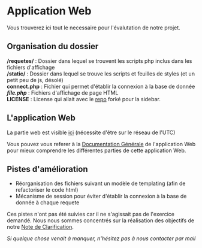 # Application Web


Vous trouverez ici tout le necessaire pour l'évalutation de notre projet.


## Organisation du dossier

**/requetes/**  : Dossier dans lequel se trouvent les scripts php inclus dans les fichiers d'affichage  
**/static/**    : Dossier dans lequel se trouve les scripts et feuilles de styles (et un petit peu de js, désolé)  
**connect.php** : Fichier qui permet d'établir la connexion à la base de donnée  
***file.php***  : Fichiers d'affichage de page HTML  
**LICENSE**     : License qui allait avec le [repo](https://github.com/BlackrockDigital/startbootstrap-simple-sidebar) forké pour la sidebar.

## L'application Web

La partie web est visible [ici](http://tuxa.sme.utc/~nf17p068/index.php) (nécessite d'être sur le réseau de l'UTC)

Vous pouvez vous referer à la [Documentation Générale](https://gitlab.com/alexis_renard/nf17-alphateam/blob/master/Rendu_final/web/DocumentationGenerale.pdf) de l'application Web pour mieux comprendre les différentes parties de cette application Web.

## Pistes d'amélioration

* Réorganisation des fichiers suivant un modèle de templating (afin de refactoriser le code html)
* Mécanisme de session pour éviter d'établir la connexion à la base de donnée à chaque requete

Ces pistes n'ont pas été suivies car il ne s'agissait pas de l'exercice demandé. Nous nous sommes concentrés sur la réalisation des objectifs de notre [Note de Clarification](https://gitlab.com/alexis_renard/nf17-alphateam/blob/master/Rendu_final/modelisation/NoteDeClarification_Alphateam.pdf).

*Si quelque chose venait à manquer, n'hésitez pas à nous contacter par mail*
